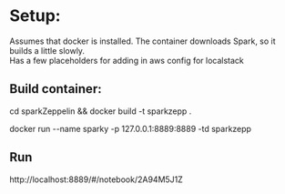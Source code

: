 # Setup:

Assumes that docker is installed.  The container downloads Spark, so it builds a little slowly.  
Has a few placeholders for adding in aws config for localstack

## Build container:

cd sparkZeppelin && docker build -t sparkzepp . 

docker run --name sparky -p 127.0.0.1:8889:8889 -td sparkzepp

## Run 

http://localhost:8889/#/notebook/2A94M5J1Z
